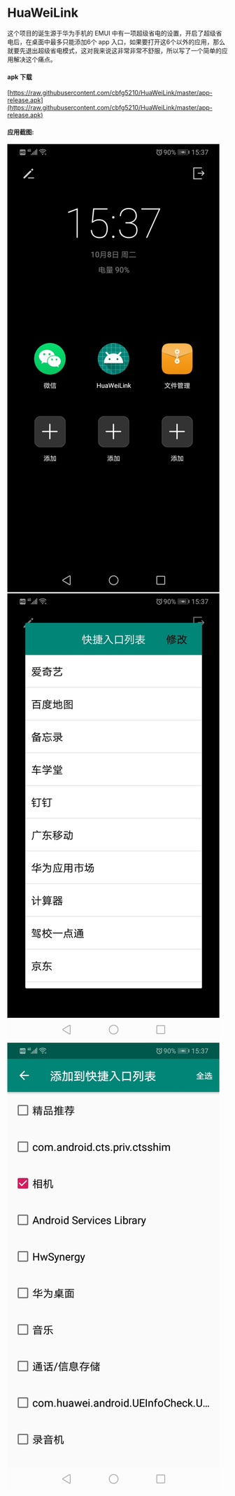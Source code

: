 # HuaWeiLink

这个项目的诞生源于华为手机的 EMUI 中有一项超级省电的设置，开启了超级省电后，在桌面中最多只能添加6个 app 入口，如果要打开这6个以外的应用，那么就要先退出超级省电模式，这对我来说这非常非常不舒服，所以写了一个简单的应用解决这个痛点。

#### apk 下载
[https://raw.githubusercontent.com/cbfg5210/HuaWeiLink/master/app-release.apk](https://raw.githubusercontent.com/cbfg5210/HuaWeiLink/master/app-release.apk)

#### 应用截图:

![capture_1](https://raw.githubusercontent.com/cbfg5210/HuaWeiLink/master/captures/capture_1.png)
![capture_1](https://raw.githubusercontent.com/cbfg5210/HuaWeiLink/master/captures/capture_2.png)
![capture_1](https://raw.githubusercontent.com/cbfg5210/HuaWeiLink/master/captures/capture_3.png)
